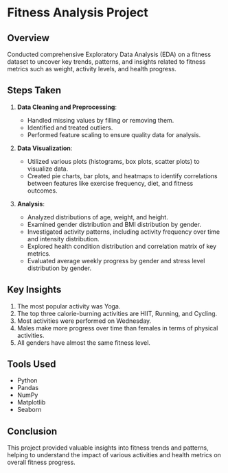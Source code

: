# Fitness Analysis Project

## Overview
Conducted comprehensive Exploratory Data Analysis (EDA) on a fitness dataset to uncover key trends, patterns, and insights related to fitness metrics such as weight, activity levels, and health progress.

## Steps Taken
1. **Data Cleaning and Preprocessing**:
   - Handled missing values by filling or removing them.
   - Identified and treated outliers.
   - Performed feature scaling to ensure quality data for analysis.

2. **Data Visualization**:
   - Utilized various plots (histograms, box plots, scatter plots) to visualize data.
   - Created pie charts, bar plots, and heatmaps to identify correlations between features like exercise frequency, diet, and fitness outcomes.

3. **Analysis**:
   - Analyzed distributions of age, weight, and height.
   - Examined gender distribution and BMI distribution by gender.
   - Investigated activity patterns, including activity frequency over time and intensity distribution.
   - Explored health condition distribution and correlation matrix of key metrics.
   - Evaluated average weekly progress by gender and stress level distribution by gender.

## Key Insights
1. The most popular activity was Yoga.
2. The top three calorie-burning activities are HIIT, Running, and Cycling.
3. Most activities were performed on Wednesday.
4. Males make more progress over time than females in terms of physical activities.
5. All genders have almost the same fitness level.

## Tools Used
- Python
- Pandas
- NumPy
- Matplotlib
- Seaborn

## Conclusion
This project provided valuable insights into fitness trends and patterns, helping to understand the impact of various activities and health metrics on overall fitness progress.
